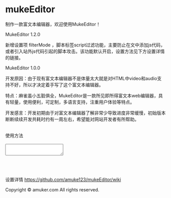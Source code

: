 # mukeEditor

制作一款富文本编辑器，欢迎使用MukeEditor！<br/>

MukeEditor 1.2.0<br/>

新增设置项 filterMode ，脚本标签script过滤功能，主要防止在文中添加js代码，或者引入站外js代码引起的脚本攻击。该功能默认开启，设置方法见下方设置详情的链接。

MukeEditor 1.0.0<br/>

开发原因：由于现有富文本编辑器不是体量太大就是对HTML中video和audio支持不好，所以才决定着手写了这个富文本编辑器。<br/>

特点：麻雀虽小五脏俱全，MukeEditor是一款所见即所得富文本web编辑器，具有轻量，使用便利，可定制，多语言支持，注重用户体验等特点。<br/>

开发感言：开发初期由于对富文本编辑器了解非常少导致进度非常缓慢，初始版本断断续续开发共耗时约有一周左右，希望能对网站开发者有所帮助。<br/>

<br/>
使用方法<br/>
<br/>

<textarea id="editor"></textarea><br/>

<script src="mukeEditor.js"></script><br/>
<script><br/>
var editor = MK.getEditor('editor');<br/>
</script><br/>
<br/>

设置详情 https://github.com/amuke123/mukeEditor/wiki

Copyright © amuker.com All rights reserved.<br/>
